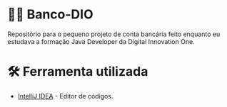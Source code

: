 # 👨‍💻 Banco-DIO

Repositório para o pequeno projeto de conta bancária feito enquanto eu estudava a formação Java Developer da Digital Innovation One.

# 🛠 Ferramenta utilizada
- [IntelliJ IDEA](https://www.jetbrains.com/idea/) - Editor de códigos.

